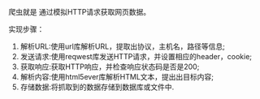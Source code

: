 爬虫就是 通过模拟HTTP请求获取网页数据。

实现步骤：
1. 解析URL:使用url库解析URL，提取出协议，主机名，路径等信息;
2. 发送请求:使用reqwest库发送HTTP请求，并设置相应的header，cookie;
3. 获取响应:获取HTTP响应，并检查响应状态码是否是200;
4. 解析内容:使用html5ever库解析HTML文本，提出出目标内容;
5. 存储数据:将抓取到的数据存储到数据库或文件中.